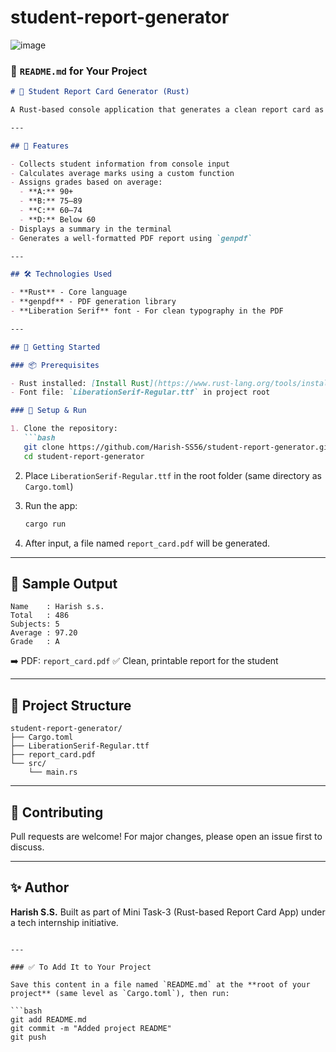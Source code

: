 # student-report-generator

![image](https://github.com/user-attachments/assets/b4866e83-afd1-40c5-b2fb-afe2a9200ab5)


### 📄 `README.md` for Your Project

````markdown
# 📝 Student Report Card Generator (Rust)

A Rust-based console application that generates a clean report card as a PDF using user input such as student name, total marks, and number of subjects.

---

## 🎯 Features

- Collects student information from console input
- Calculates average marks using a custom function
- Assigns grades based on average:
  - **A:** 90+
  - **B:** 75–89
  - **C:** 60–74
  - **D:** Below 60
- Displays a summary in the terminal
- Generates a well-formatted PDF report using `genpdf`

---

## 🛠️ Technologies Used

- **Rust** - Core language
- **genpdf** - PDF generation library
- **Liberation Serif** font - For clean typography in the PDF

---

## 🚀 Getting Started

### 📦 Prerequisites

- Rust installed: [Install Rust](https://www.rust-lang.org/tools/install)
- Font file: `LiberationSerif-Regular.ttf` in project root

### 🔧 Setup & Run

1. Clone the repository:
   ```bash
   git clone https://github.com/Harish-SS56/student-report-generator.git
   cd student-report-generator
````

2. Place `LiberationSerif-Regular.ttf` in the root folder (same directory as `Cargo.toml`)

3. Run the app:

   ```bash
   cargo run
   ```

4. After input, a file named `report_card.pdf` will be generated.

---

## 📄 Sample Output

```
Name    : Harish s.s.
Total   : 486
Subjects: 5
Average : 97.20
Grade   : A
```

➡️ PDF: `report_card.pdf`
✅ Clean, printable report for the student

---

## 📁 Project Structure

```
student-report-generator/
├── Cargo.toml
├── LiberationSerif-Regular.ttf
├── report_card.pdf
└── src/
    └── main.rs
```

---

## 🤝 Contributing

Pull requests are welcome! For major changes, please open an issue first to discuss.

---

## ✨ Author

**Harish S.S.**
Built as part of Mini Task-3 (Rust-based Report Card App) under a tech internship initiative.

````

---

### ✅ To Add It to Your Project

Save this content in a file named `README.md` at the **root of your project** (same level as `Cargo.toml`), then run:

```bash
git add README.md
git commit -m "Added project README"
git push
````


